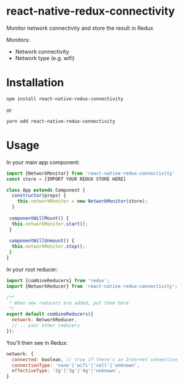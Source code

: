 # react-native-redux-connectivity
Monitor network connectivity and store the result in Redux

Monitors:
- Network connectivity
- Network type (e.g. wifi)

# Installation

```
npm install react-native-redux-connectivity
```

or 

```
yarn add react-native-redux-connectivity
```

# Usage

In your main app component:

```js
import {NetworkMonitor} from 'react-native-redux-connectivity'
const store = [IMPORT YOUR REDUX STORE HERE]

class App extends Component {
  constructor(props) {
    this.networkMonitor = new NetworkMonitor(store);
  }
 
 componentWillMount() {
  this.networkMonitor.start();
 }
 
 componentWillUnmount() {
  this.networkMonitor.stop();
 }
}
```

In your root reducer:
```js
import {combineReducers} from 'redux';
import {NetworkReducer} from 'react-native-redux-connectivity';

/**
 * When new reducers are added, put them here
 */
export default combineReducers({
  network: NetworkReducer,
  // .. your other reducers
});

```

You'll then see in Redux:

```js
network: { 
  connected: boolean, // true if there's an Internet connection
  connectionType: 'none'|'wifi'|'cell'|'unknown',
  effectiveType: '2g'|'3g'|'4g'|'unknown',
}
```

